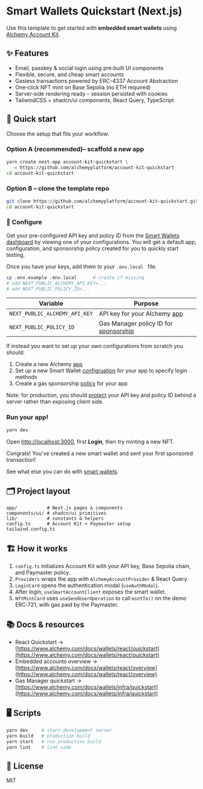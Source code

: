 # Smart Wallets Quickstart (Next.js)

Use this template to get started with **embedded smart wallets** using [Alchemy Account Kit](https://www.alchemy.com/docs/wallets).

## ✨ Features

- Email, passkey & social login using pre‑built UI components
- Flexible, secure, and cheap smart accounts
- Gasless transactions powered by ERC-4337 Account Abstraction
- One‑click NFT mint on Base Sepolia (no ETH required)
- Server‑side rendering ready – session persisted with cookies
- TailwindCSS + shadcn/ui components, React Query, TypeScript

## 🚀 Quick start

Choose the setup that fits your workflow.

### Option A (recommended)– scaffold a new app

```bash
yarn create next-app account-kit-quickstart \
  -e https://github.com/alchemyplatform/account-kit-quickstart
cd account-kit-quickstart
```

### Option B – clone the template repo

```bash
git clone https://github.com/alchemyplatform/account-kit-quickstart.git
cd account-kit-quickstart
```

### 🔧 Configure

Get your pre-configured API key and policy ID from the [Smart Wallets dashboard](https://dashboard.alchemypreview.com/services/smart-wallets/configuration) by viewing one of your configurations. You will get a default app, configuration, and sponsorship policy created for you to quickly start testing.

Once you have your keys, add them to your `.env.local ` file.

```bash
cp .env.example .env.local      # create if missing
# add NEXT_PUBLIC_ALCHEMY_API_KEY=...
# add NEXT_PUBLIC_POLICY_ID=...
```

| Variable                      | Purpose                                                                                                     |
| ----------------------------- | ----------------------------------------------------------------------------------------------------------- |
| `NEXT_PUBLIC_ALCHEMY_API_KEY` | API key for your Alchemy [app](https://dashboard.alchemy.com/services/smart-wallets/configuration)          |
| `NEXT_PUBLIC_POLICY_ID`       | Gas Manager policy ID for [sponsorship](https://dashboard.alchemy.com/services/smart-wallets/configuration) |

If instead you want to set up your own configurations from scratch you should:

1. Create a new Alchemy [app](https://dashboard.alchemy.com/apps)
2. Set up a new Smart Wallet [configruation](https://dashboard.alchemy.com/services/smart-wallets/configuration) for your app to specify login methods
3. Create a gas sponsorship [policy](https://dashboard.alchemy.com/services/gas-manager/configuration) for your app

Note: for production, you should [protect](https://www.alchemy.com/docs/wallets/resources/faqs#how-should-i-protect-my-api-key-and-policy-id-in-the-frontend) your API key and policy ID behind a server rather than exposing client side.

### Run your app!

```bash
yarn dev
```

Open [http://localhost:3000](http://localhost:3000), first **Login**, then try minting a new NFT.

Congrats! You've created a new smart wallet and sent your first sponsored transaction!

See what else you can do with [smart wallets](https://www.alchemy.com/docs/wallets/react/overview).

## 🗂 Project layout

```
app/           # Next.js pages & components
components/ui/ # shadcn/ui primitives
lib/           # constants & helpers
config.ts      # Account Kit + Paymaster setup
tailwind.config.ts
```

## 🏗️ How it works

1. `config.ts` initializes Account Kit with your API key, Base Sepolia chain, and Paymaster policy.
2. `Providers` wraps the app with `AlchemyAccountProvider` & React Query.
3. `LoginCard` opens the authentication modal (`useAuthModal`).
4. After login, `useSmartAccountClient` exposes the smart wallet.
5. `NftMintCard` uses `useSendUserOperation` to call `mintTo()` on the demo ERC‑721, with gas paid by the Paymaster.

## 📚 Docs & resources

- React Quickstart → [https://www.alchemy.com/docs/wallets/react/quickstart](https://www.alchemy.com/docs/wallets/react/quickstart)
- Embedded accounts overview → [https://www.alchemy.com/docs/wallets/react/overview](https://www.alchemy.com/docs/wallets/react/overview)
- Gas Manager quickstart → [https://www.alchemy.com/docs/wallets/infra/quickstart](https://www.alchemy.com/docs/wallets/infra/quickstart)

## 🖥 Scripts

```bash
yarn dev     # start development server
yarn build   # production build
yarn start   # run production build
yarn lint    # lint code
```

## 🛂 License

MIT
